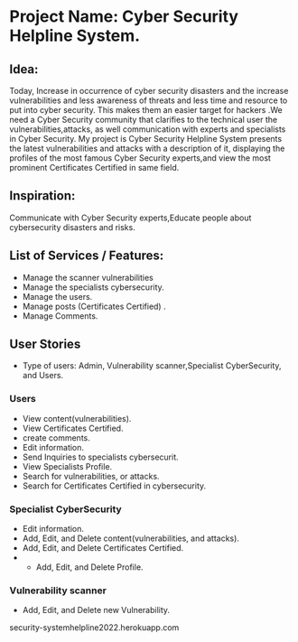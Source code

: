 # Project Name: Cyber Security Helpline System.

## Idea:
Today, Increase in occurrence of cyber security disasters and the increase  vulnerabilities and less awareness of threats and less time and resource to put into cyber security. This makes them an easier target for hackers .We need a Cyber Security  community that clarifies to the technical user the vulnerabilities,attacks, as well  communication with experts and specialists in Cyber Security. My project is Cyber Security Helpline System presents the latest vulnerabilities and attacks with a description of it, displaying the profiles of the most famous Cyber Security experts,and view the most prominent Certificates Certified in same field.



## Inspiration:
Communicate with Cyber Security  experts,Educate people about  cybersecurity disasters and risks.


## List of Services / Features:
- Manage the scanner vulnerabilities 
- Manage the specialists cybersecurity.
- Manage the users.
- Manage posts (Certificates Certified) .
- Manage Comments. 


## User Stories
- Type of users: Admin, Vulnerability scanner,Specialist CyberSecurity, and Users.


### Users

- View content(vulnerabilities).
- View Certificates Certified.
- create comments.
- Edit information.
- Send Inquiries to specialists cybersecurit.
- View Specialists Profile.
- Search for vulnerabilities, or attacks.
- Search for Certificates Certified in cybersecurity.

### Specialist CyberSecurity

- Edit information.
- Add, Edit, and Delete content(vulnerabilities, and attacks).
- Add, Edit, and Delete Certificates Certified.
- - Add, Edit, and Delete Profile.



### Vulnerability scanner 

- Add, Edit, and Delete new Vulnerability.




security-systemhelpline2022.herokuapp.com






